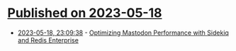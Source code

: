 # [Published on 2023-05-18](index.md)

* [2023-05-18, 23:09:38](https://lobste.rs/s/kfg2tx/optimizing_mastodon_performance_with) - [Optimizing Mastodon Performance with Sidekiq and Redis Enterprise](https://thenewstack.io/optimizing-mastodon-performance-with-sidekiq-and-redis-enterprise/)
